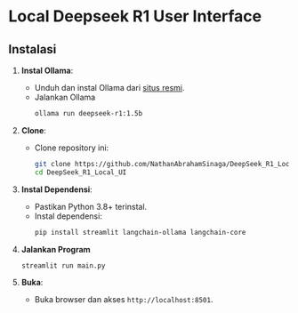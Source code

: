 # Local Deepseek R1 User Interface

## Instalasi

1. **Instal Ollama**:
   - Unduh dan instal Ollama dari [situs resmi](https://ollama.com/library/deepseek-r1).
   - Jalankan Ollama
     ```bash
     ollama run deepseek-r1:1.5b
     ```

2. **Clone**:
   - Clone repository ini:
     ```bash
     git clone https://github.com/NathanAbrahamSinaga/DeepSeek_R1_Local_UI.git
     cd DeepSeek_R1_Local_UI
     ```
     
3. **Instal Dependensi**:
   - Pastikan Python 3.8+ terinstal.
   - Instal dependensi:
     ```bash
     pip install streamlit langchain-ollama langchain-core
     ```

4. **Jalankan Program**
    ```bash
    streamlit run main.py
    ```

4. **Buka**:
   - Buka browser dan akses `http://localhost:8501`.
